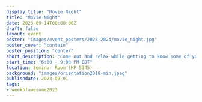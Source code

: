 ```yaml
---
display_title: "Movie Night"
title: "Movie Night"
date: 2023-09-14T00:00:00Z
draft: false
layout: event
poster: "images/event_posters/2023-2024/movie_night.jpg"
poster_cover: "contain"
poster_position: "center"
short_description: "Come out and relax while getting to know some of your fellow CS students"
start_time: "6:00 - 9:00 PM EDT"
location: Seminar Room (HP 5345)
background: "images/orientation2018-min.jpeg"
publishdate: 2023-09-01
tags:
- weekofawesome2023
---
```

